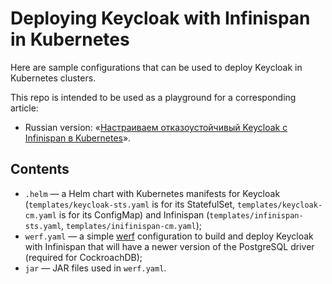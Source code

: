 # Deploying Keycloak with Infinispan in Kubernetes

Here are sample configurations that can be used to deploy Keycloak in Kubernetes clusters.

This repo is intended to be used as a playground for a corresponding article:

* Russian version: «[Настраиваем отказоустойчивый Keycloak с Infinispan в Kubernetes](https://habr.com/ru/company/flant/blog/567626/)».

## Contents

* `.helm` — a Helm chart with Kubernetes manifests for Keycloak (`templates/keycloak-sts.yaml`
  is for its StatefulSet, `templates/keycloak-cm.yaml` is for its ConfigMap) and Infinispan
  (`templates/infinispan-sts.yaml`, `templates/inifinispan-cm.yaml`);
* `werf.yaml` — a simple [werf](https://werf.io/) configuration to build and deploy Keycloak
  with Infinispan that will have a newer version of the PostgreSQL driver
  (required for CockroachDB);
* `jar` — JAR files used in `werf.yaml`.
